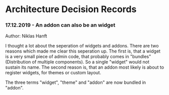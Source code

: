 # Architecture Decision Records

### 17.12.2019 - An addon can also be an widget
Author: Niklas Hanft

I thought a lot about the seperation of widgets and addons. There are two reasons which made me clear this seperation up.
The first is, that a widget is a very small piece of admin code, that probably comes in "bundles" (Distribution of multiple components). So a single "widget" would not sustain its name.
The second reason is, that an addon most likely is about to register widgets, for themes or custom layout.

The three terms "widget", "theme" and "addon" are now bundled in "addon".


